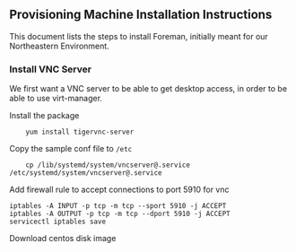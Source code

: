 ## Provisioning Machine Installation Instructions
This document lists the steps to install Foreman, initially meant for our Northeastern Environment.

### Install VNC Server
We first want a VNC server to be able to get desktop access, in order to be able to use virt-manager.

Install the package
```shell
	yum install tigervnc-server
```
Copy the sample conf file to `/etc`
```shell
	cp /lib/systemd/system/vncserver@.service /etc/systemd/system/vncserver@.service
```
Add firewall rule to accept connections to port 5910 for vnc
```shell
iptables -A INPUT -p tcp -m tcp --sport 5910 -j ACCEPT
iptables -A OUTPUT -p tcp -m tcp --dport 5910 -j ACCEPT
servicectl iptables save
```

Download centos disk image
